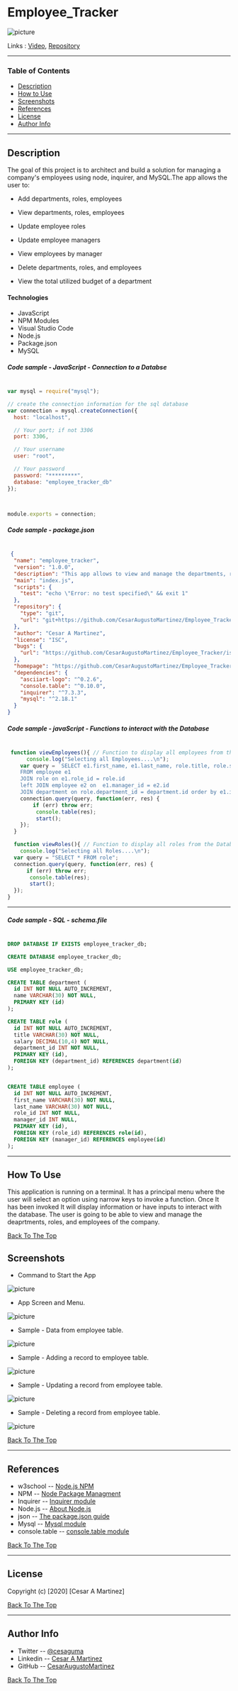 # Employee_Tracker

![picture](assets/images/videoApp.gif)

Links : [Video](https://afternoon-island-56967.herokuapp.com/), [Repository](https://github.com/CesarAugustoMartinez/Employee_Tracker)

---

### Table of Contents

- [Description](#description)
- [How to Use](#how-to-use)
- [Screenshots](#screenshots)
- [References](#references)
- [License](#license)
- [Author Info](#author-info)

---

## Description

The goal of this project is to architect and build a solution for managing a company's employees using node, inquirer, and MySQL.The app allows the user to:

  * Add departments, roles, employees

  * View departments, roles, employees

  * Update employee roles

  * Update employee managers

  * View employees by manager

  * Delete departments, roles, and employees

  * View the total utilized budget of a department



#### Technologies

- JavaScript
- NPM Modules
- Visual Studio Code
- Node.js
- Package.json
- MySQL

##### Code sample - JavaScript - Connection to a Databse 
#

```js
var mysql = require("mysql");

// create the connection information for the sql database
var connection = mysql.createConnection({
  host: "localhost",

  // Your port; if not 3306
  port: 3306,

  // Your username
  user: "root",

  // Your password
  password: "*********",
  database: "employee_tracker_db"
});



module.exports = connection;


```
##### Code sample - package.json
#
```json
 {
  "name": "employee_tracker",
  "version": "1.0.0",
  "description": "This app allows to view and manage the departments, roles, and employees in a company",
  "main": "index.js",
  "scripts": {
    "test": "echo \"Error: no test specified\" && exit 1"
  },
  "repository": {
    "type": "git",
    "url": "git+https://github.com/CesarAugustoMartinez/Employee_Tracker.git"
  },
  "author": "Cesar A Martinez",
  "license": "ISC",
  "bugs": {
    "url": "https://github.com/CesarAugustoMartinez/Employee_Tracker/issues"
  },
  "homepage": "https://github.com/CesarAugustoMartinez/Employee_Tracker#readme",
  "dependencies": {
    "asciiart-logo": "^0.2.6",
    "console.table": "^0.10.0",
    "inquirer": "^7.3.3",
    "mysql": "^2.18.1"
  }
}


```

##### Code sample - javaScript - Functions to interact with the Database
#
```js
 function viewEmployees(){ // Function to display all employees from the Database
      console.log("Selecting all Employees....\n");
    var query = `SELECT e1.first_name, e1.last_name, role.title, role.salary, concat(e2.first_name, e2.last_name) as Manager, department.name as Department 
    FROM employee e1 
    JOIN role on e1.role_id = role.id 
    left JOIN employee e2 on  e1.manager_id = e2.id
    JOIN department on role.department_id = department.id order by e1.id`;
    connection.query(query, function(err, res) {
        if (err) throw err;
         console.table(res);
         start();
    });
  }

  function viewRoles(){ // Function to display all roles from the Database
    console.log("Selecting all Roles....\n");
  var query = "SELECT * FROM role";
  connection.query(query, function(err, res) {
      if (err) throw err;
       console.table(res);
       start();
  });
}

```
---
##### Code sample - SQL - schema.file
#
```sql
DROP DATABASE IF EXISTS employee_tracker_db;

CREATE DATABASE employee_tracker_db;

USE employee_tracker_db;

CREATE TABLE department (
  id INT NOT NULL AUTO_INCREMENT,
  name VARCHAR(30) NOT NULL,
  PRIMARY KEY (id)
);

CREATE TABLE role (
  id INT NOT NULL AUTO_INCREMENT,
  title VARCHAR(30) NOT NULL,
  salary DECIMAL(10,4) NOT NULL,
  department_id INT NOT NULL,
  PRIMARY KEY (id),
  FOREIGN KEY (department_id) REFERENCES department(id)
);


CREATE TABLE employee (
  id INT NOT NULL AUTO_INCREMENT,
  first_name VARCHAR(30) NOT NULL,
  last_name VARCHAR(30) NOT NULL,
  role_id INT NOT NULL,
  manager_id INT NULL,
  PRIMARY KEY (id),
  FOREIGN KEY (role_id) REFERENCES role(id),
  FOREIGN KEY (manager_id) REFERENCES employee(id)
);

```
---
## How To Use

This application is running on a terminal. It has a principal menu where the user will select an option using narrow keys to invoke a function. Once It has been invoked It will display information or have inputs to interact with the database. The user is going to be able to view and manage the deaprtments, roles, and employees of the company. 

[Back To The Top](#Employee_Tracker)
 
## Screenshots

- Command to Start the App

![picture](assets/images/commandToStart.png)

- App Screen and Menu. 

![picture](assets/images/appStartMenu.png)

- Sample - Data from employee table.

![picture](assets/images/selectModel.png)

- Sample - Adding a record to employee table.

![picture](assets/images/addModel.png)

- Sample - Updating a record from employee table.

![picture](assets/images/updateModel.png)

- Sample - Deleting a record from employee table.

![picture](assets/images/deleteModel.png)

[Back To The Top](#Employee_Tracker)

---

## References

- w3school -- [Node.js NPM](https://www.w3schools.com/nodejs/nodejs_npm.asp)
- NPM -- [Node Package Managment](https://www.npmjs.com/)
- Inquirer -- [Inquirer module](https://www.npmjs.com/package/inquirer)
- Node.js -- [About Node.js](https://nodejs.org/en/)
- json -- [The package.json guide](https://nodejs.dev/learn/the-package-json-guide)
- Mysql -- [Mysql module](https://www.npmjs.com/package/mysql)
- console.table -- [console.table module](https://www.npmjs.com/package/console.table)


[Back To The Top](#Employee_Tracker)

---

## License

Copyright (c) [2020] [Cesar A Martinez]

[Back To The Top](#Employee_Tracker)

---

## Author Info

- Twitter -- [@cesaguma](https://twitter.com/cesaguma)
- Linkedin -- [Cesar A Martinez](https://www.linkedin.com/in/cesar-augusto-martinez-auquilla-03934a16b/)
- GitHub -- [CesarAugustoMartinez](https://github.com/CesarAugustoMartinez)

[Back To The Top](#Employee_Tracker)
